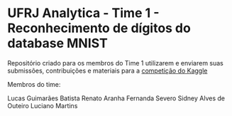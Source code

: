 # UFRJ Analytica - Time 1 - Reconhecimento de dígitos do database MNIST
Repositório criado para os membros do Time 1 utilizarem e enviarem suas submissões, contribuições e materiais para a [competição do Kaggle](https://www.kaggle.com/c/digit-recognizer)


Membros do time:

Lucas Guimarães Batista
Renato Aranha
Fernanda Severo
Sidney Alves de Outeiro
Luciano Martins
